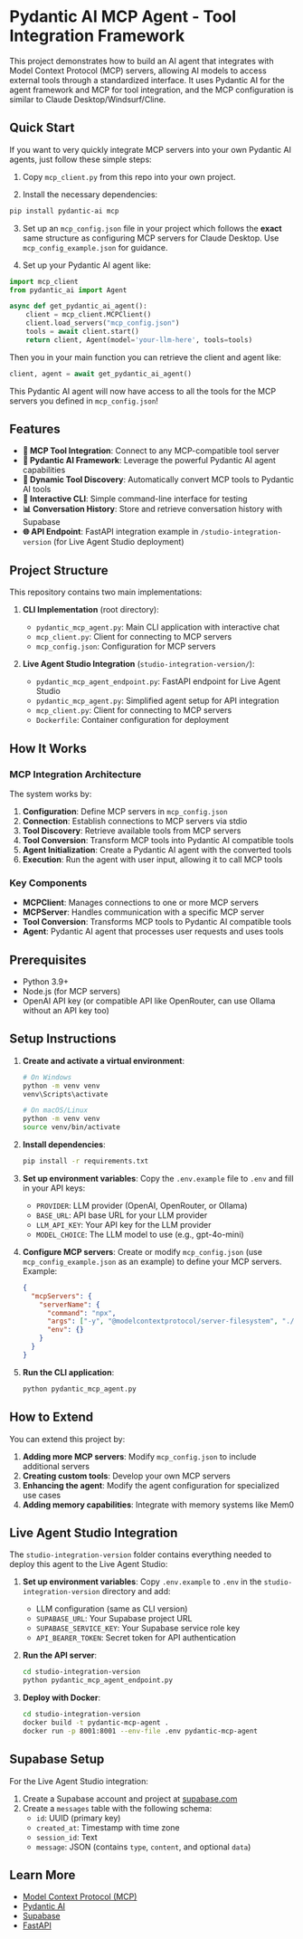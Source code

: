 # Pydantic AI MCP Agent - Tool Integration Framework

This project demonstrates how to build an AI agent that integrates with Model Context Protocol (MCP) servers, allowing AI models to access external tools through a standardized interface. It uses Pydantic AI for the agent framework and MCP for tool integration, and the MCP configuration is similar to Claude Desktop/Windsurf/Cline.

## Quick Start

If you want to very quickly integrate MCP servers into your own Pydantic AI agents, just follow these simple steps:

1. Copy `mcp_client.py` from this repo into your own project.

2. Install the necessary dependencies:

```bash
pip install pydantic-ai mcp
```

3. Set up an `mcp_config.json` file in your project which follows the **exact** same structure as configuring MCP servers for Claude Desktop. Use `mcp_config_example.json` for guidance.

4. Set up your Pydantic AI agent like:

```python
import mcp_client
from pydantic_ai import Agent

async def get_pydantic_ai_agent():
    client = mcp_client.MCPClient()
    client.load_servers("mcp_config.json")
    tools = await client.start()
    return client, Agent(model='your-llm-here', tools=tools)
```

Then you in your main function you can retrieve the client and agent like:

```python
client, agent = await get_pydantic_ai_agent()
```

This Pydantic AI agent will now have access to all the tools for the MCP servers you defined in `mcp_config.json`!

## Features

- **🔧 MCP Tool Integration**: Connect to any MCP-compatible tool server
- **🤖 Pydantic AI Framework**: Leverage the powerful Pydantic AI agent capabilities
- **🔄 Dynamic Tool Discovery**: Automatically convert MCP tools to Pydantic AI tools
- **💬 Interactive CLI**: Simple command-line interface for testing
- **📊 Conversation History**: Store and retrieve conversation history with Supabase
- **🌐 API Endpoint**: FastAPI integration example in `/studio-integration-version` (for Live Agent Studio deployment)

## Project Structure

This repository contains two main implementations:

1. **CLI Implementation** (root directory):
   - `pydantic_mcp_agent.py`: Main CLI application with interactive chat
   - `mcp_client.py`: Client for connecting to MCP servers
   - `mcp_config.json`: Configuration for MCP servers

2. **Live Agent Studio Integration** (`studio-integration-version/`):
   - `pydantic_mcp_agent_endpoint.py`: FastAPI endpoint for Live Agent Studio
   - `pydantic_mcp_agent.py`: Simplified agent setup for API integration
   - `mcp_client.py`: Client for connecting to MCP servers
   - `Dockerfile`: Container configuration for deployment

## How It Works

### MCP Integration Architecture

The system works by:

1. **Configuration**: Define MCP servers in `mcp_config.json`
2. **Connection**: Establish connections to MCP servers via stdio
3. **Tool Discovery**: Retrieve available tools from MCP servers
4. **Tool Conversion**: Transform MCP tools into Pydantic AI compatible tools
5. **Agent Initialization**: Create a Pydantic AI agent with the converted tools
6. **Execution**: Run the agent with user input, allowing it to call MCP tools

### Key Components

- **MCPClient**: Manages connections to one or more MCP servers
- **MCPServer**: Handles communication with a specific MCP server
- **Tool Conversion**: Transforms MCP tools to Pydantic AI compatible tools
- **Agent**: Pydantic AI agent that processes user requests and uses tools

## Prerequisites

- Python 3.9+
- Node.js (for MCP servers)
- OpenAI API key (or compatible API like OpenRouter, can use Ollama without an API key too)

## Setup Instructions

1. **Create and activate a virtual environment**:
   ```bash
   # On Windows
   python -m venv venv
   venv\Scripts\activate

   # On macOS/Linux
   python -m venv venv
   source venv/bin/activate
   ```

2. **Install dependencies**:
   ```bash
   pip install -r requirements.txt
   ```

3. **Set up environment variables**:
   Copy the `.env.example` file to `.env` and fill in your API keys:
   - `PROVIDER`: LLM provider (OpenAI, OpenRouter, or Ollama)
   - `BASE_URL`: API base URL for your LLM provider
   - `LLM_API_KEY`: Your API key for the LLM provider
   - `MODEL_CHOICE`: The LLM model to use (e.g., gpt-4o-mini)

4. **Configure MCP servers**:
   Create or modify `mcp_config.json` (use `mcp_config_example.json` as an example) to define your MCP servers. Example:
   ```json
   {
     "mcpServers": {
       "serverName": {
         "command": "npx",
         "args": ["-y", "@modelcontextprotocol/server-filesystem", "./"],
         "env": {}
       }
     }
   }
   ```

5. **Run the CLI application**:
   ```bash
   python pydantic_mcp_agent.py
   ```

## How to Extend

You can extend this project by:

1. **Adding more MCP servers**: Modify `mcp_config.json` to include additional servers
2. **Creating custom tools**: Develop your own MCP servers
3. **Enhancing the agent**: Modify the agent configuration for specialized use cases
4. **Adding memory capabilities**: Integrate with memory systems like Mem0   

## Live Agent Studio Integration

The `studio-integration-version` folder contains everything needed to deploy this agent to the Live Agent Studio:

1. **Set up environment variables**:
   Copy `.env.example` to `.env` in the `studio-integration-version` directory and add:
   - LLM configuration (same as CLI version)
   - `SUPABASE_URL`: Your Supabase project URL
   - `SUPABASE_SERVICE_KEY`: Your Supabase service role key
   - `API_BEARER_TOKEN`: Secret token for API authentication

2. **Run the API server**:
   ```bash
   cd studio-integration-version
   python pydantic_mcp_agent_endpoint.py
   ```

3. **Deploy with Docker**:
   ```bash
   cd studio-integration-version
   docker build -t pydantic-mcp-agent .
   docker run -p 8001:8001 --env-file .env pydantic-mcp-agent
   ```

## Supabase Setup

For the Live Agent Studio integration:

1. Create a Supabase account and project at [supabase.com](https://supabase.com)
2. Create a `messages` table with the following schema:
   - `id`: UUID (primary key)
   - `created_at`: Timestamp with time zone
   - `session_id`: Text
   - `message`: JSON (contains `type`, `content`, and optional `data`)

## Learn More

- [Model Context Protocol (MCP)](https://github.com/modelcontextprotocol/mcp)
- [Pydantic AI](https://github.com/pydantic/pydantic-ai)
- [Supabase](https://supabase.com/docs)
- [FastAPI](https://fastapi.tiangolo.com/)
